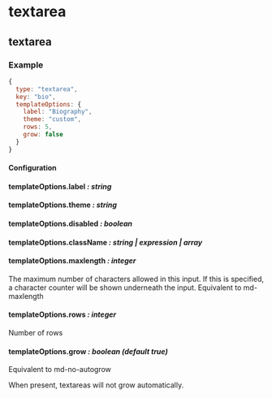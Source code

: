 textarea
========

textarea
--------

### Example

```javascript
{
  type: "textarea",
  key: "bio",
  templateOptions: {
    label: "Biography",
    theme: "custom",
    rows: 5,
    grow: false
  }
}
```

#### Configuration

#### templateOptions.label *: string*

#### templateOptions.theme *: string*

#### templateOptions.disabled _: boolean_

#### templateOptions.className _: string | expression | array_

#### templateOptions.maxlength *: integer*

The maximum number of characters allowed in this input. If this is specified, a character counter will be shown underneath the input.
Equivalent to md-maxlength

#### templateOptions.rows *: integer*

Number of rows

#### templateOptions.grow *: boolean (default true)*

Equivalent to md-no-autogrow

When present, textareas will not grow automatically.
